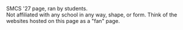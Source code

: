 SMCS '27 page, ran by students. \
Not affiliated with any school in any way, shape, or form. Think of the websites hosted on this page as a "fan" page.
